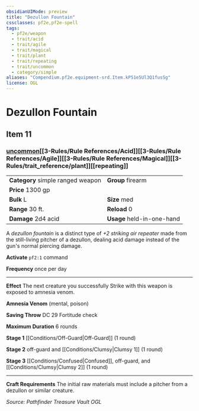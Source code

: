 ```yaml
---
obsidianUIMode: preview
title: "Dezullon Fountain"
cssclasses: pf2e,pf2e-spell
tags:
  - pf2e/weapon
  - trait/acid
  - trait/agile
  - trait/magical
  - trait/plant
  - trait/repeating
  - trait/uncommon
  - category/simple
aliases: "Compendium.pf2e.equipment-srd.Item.kP51e5Ul3Q1fusSg"
license: OGL
---
```

# Dezullon Fountain
## Item 11
### [uncommon](uncommon.md "Uncommon Rarity Trait")[[3-Rules/Rule References/Acid]][[3-Rules/Rule References/Agile]][[3-Rules/Rule References/Magical]][[3-Rules/trait_reference/plant]][[repeating]]

|  |  |
| -- | -- |
| **Category** simple ranged weapon | **Group** firearm |
| **Price** 1300 gp |  |
| **Bulk** L | **Size** med |
|**Range** 30 ft.| **Reload** 0|
| **Damage** 2d4 acid  | **Usage** held-in-one-hand |



A _dezullon fountain_ is a distinct type of _+2 striking air repeater_ made from the still-living pitcher of a dezullon, dealing acid damage instead of the gun's normal piercing damage.

**Activate** `pf2:1` command

**Frequency** once per day

* * *

**Effect** The next creature you successfully Strike with this weapon is exposed to amnesia venom.

**Amnesia Venom** (mental, poison)

**Saving Throw** DC 29 Fortitude check

**Maximum Duration** 6 rounds

**Stage 1** [[Conditions/Off-Guard|Off-Guard]] (1 round)

**Stage 2** off-guard and [[Conditions/Clumsy|Clumsy 1]] (1 round)

**Stage 3** [[Conditions/Confused|Confused]], off-guard, and [[Conditions/Clumsy|Clumsy 2]] (1 round)

* * *

**Craft Requirements** The initial raw materials must include a pitcher from a dezullon or similar creature.

*Source: Pathfinder Treasure Vault*
*OGL*